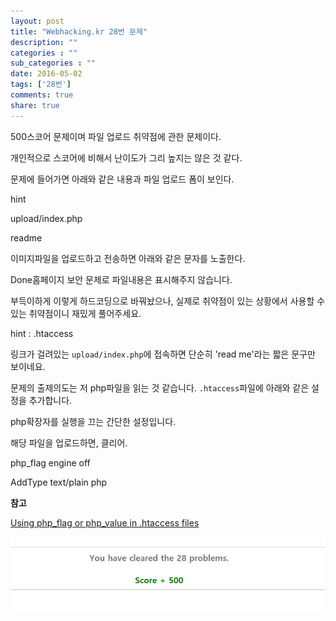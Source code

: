 ```yaml
---
layout: post
title: "Webhacking.kr 28번 문제"
description: ""
categories : ""
sub_categories : ""
date: 2016-05-02
tags: ['28번']
comments: true
share: true
---
```


500스코어 문제이며 파일 업로드 취약점에 관한 문제이다.

개인적으로 스코어에 비해서 난이도가 그리 높지는 않은 것 같다.

문제에 들어가면 아래와 같은 내용과 파일 업로드 폼이 보인다.

  

hint

upload/index.php

  

<?

$pw = "???";

?>

readme

  

이미지파일을 업로드하고 전송하면 아래와 같은 문자를 노출한다.

  

Done홈페이지 보안 문제로 파일내용은 표시해주지 않습니다.

부득이하게 이렇게 하드코딩으로 바꿔놨으나, 실제로 취약점이 있는 상황에서 사용할 수 있는 취약점이니 재밌게 풀어주세요.

  

hint : .htaccess

  

링크가 걸려있는 `upload/index.php`에 접속하면 단순히 'read me'라는 짧은 문구만 보이네요.

문제의 출제의도는 저 php파일을 읽는 것 같습니다. `.htaccess`파일에 아래와 같은 설정을 추가합니다.

  

php확장자를 실행을 끄는 간단한 설정입니다.

해당 파일을 업로드하면, 클리어.

  

php_flag engine off

AddType text/plain php

  

**참고**

[Using php_flag or php_value in .htaccess
files](https://support.tigertech.net/php-value)

  

![](/assets/images/posts/615/254FCE4E5726AC9605A3CD.PNG)

  

